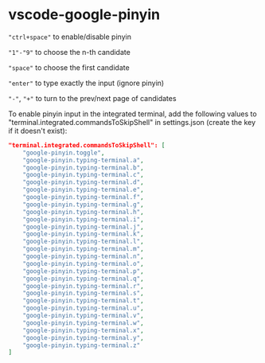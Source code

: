 # vscode-google-pinyin

`"ctrl+space"` to enable/disable pinyin

`"1"-"9"` to choose the n-th candidate

`"space"` to choose the first candidate

`"enter"` to type exactly the input (ignore pinyin)

`"-"`, `"+"` to turn to the prev/next page of candidates

To enable pinyin input in the integrated terminal, add the following values to "terminal.integrated.commandsToSkipShell" in settings.json (create the key if it doesn't exist):
```json
"terminal.integrated.commandsToSkipShell": [
    "google-pinyin.toggle",
    "google-pinyin.typing-terminal.a",
    "google-pinyin.typing-terminal.b",
    "google-pinyin.typing-terminal.c",
    "google-pinyin.typing-terminal.d",
    "google-pinyin.typing-terminal.e",
    "google-pinyin.typing-terminal.f",
    "google-pinyin.typing-terminal.g",
    "google-pinyin.typing-terminal.h",
    "google-pinyin.typing-terminal.i",
    "google-pinyin.typing-terminal.j",
    "google-pinyin.typing-terminal.k",
    "google-pinyin.typing-terminal.l",
    "google-pinyin.typing-terminal.m",
    "google-pinyin.typing-terminal.n",
    "google-pinyin.typing-terminal.o",
    "google-pinyin.typing-terminal.p",
    "google-pinyin.typing-terminal.q",
    "google-pinyin.typing-terminal.r",
    "google-pinyin.typing-terminal.s",
    "google-pinyin.typing-terminal.t",
    "google-pinyin.typing-terminal.u",
    "google-pinyin.typing-terminal.v",
    "google-pinyin.typing-terminal.w",
    "google-pinyin.typing-terminal.x",
    "google-pinyin.typing-terminal.y",
    "google-pinyin.typing-terminal.z"
]
```